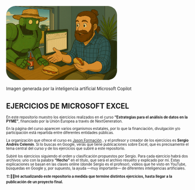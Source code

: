 <div style="display: flex; justify-content: left;">
    <img src="imag/v3.png" style="border-radius: 25px; width: 60%;">
</div>

<small>Imagen generada por la inteligencia artificial Microsoft Copilot<small> 

# EJERCICIOS DE MICROSOFT EXCEL

En este repositorio muestro los ejercicios realizados en el curso **“Estrategias para el análisis de datos en la PYME”**, financiado por la Unión Europea a través de NextGeneration.

En la página del curso aparecen varios organismos estatales, por lo que la financiación, divulgación y/o participación está repartida entre diferentes entidades públicas.

La organización que ofrece el curso es [Jason Formación](https://www.jasonformacion.com) , y el profesor y creador de los ejercicios es **Sergio Andrés Celemin**. Si lo buscas en Google, verás que tiene publicaciones sobre Excel, que es precisamente el tema central del curso y de los ejercicios que subiré a este repositorio.

Subiré los ejercicios siguiendo el orden y clasificación propuestos por Sergio. Para cada ejercicio habrá dos archivos: uno con la palabra **“Hecho”** en el título, que será el archivo resuelto y explicado por mí. Estas explicaciones se basan en las clases online (donde Sergio es el profesor), videos que he visto en YouTube, búsquedas en Google y, por supuesto, la ayuda —muy importante— de diferentes inteligencias artificiales.

🏗️🔄🚧**Iré actualizando este repositorio a medida que termine distintos ejercicios, hasta llegar a la publicación de un proyecto final.**
